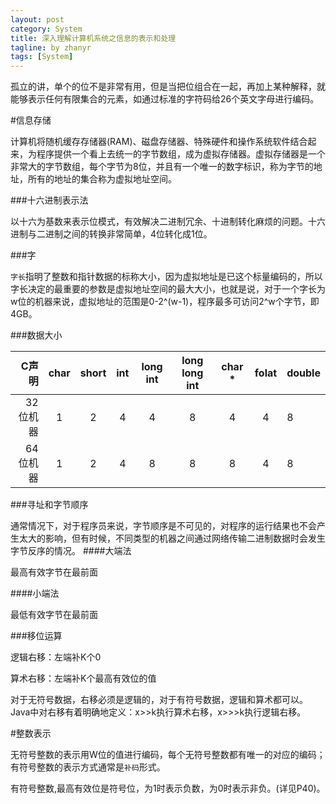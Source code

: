 ```yaml
---
layout: post
category: System
title: 深入理解计算机系统之信息的表示和处理
tagline: by zhanyr
tags: [System]
---
```

孤立的讲，单个的位不是非常有用，但是当把位组合在一起，再加上某种解释，就能够表示任何有限集合的元素，如通过标准的字符码给26个英文字母进行编码。

<!--more-->

#信息存储

计算机将随机缓存存储器(RAM)、磁盘存储器、特殊硬件和操作系统软件结合起来，为程序提供一个看上去统一的字节数组，成为虚拟存储器。虚拟存储器是一个非常大的字节数组，每个字节为8位，并且有一个唯一的数字标识，称为字节的地址，所有的地址的集合称为虚拟地址空间。

###十六进制表示法

以十六为基数来表示位模式，有效解决二进制冗余、十进制转化麻烦的问题。十六进制与二进制之间的转换非常简单，4位转化成1位。

###字

`字长`指明了整数和指针数据的标称大小，因为虚拟地址是已这个标量编码的，所以字长决定的最重要的参数是虚拟地址空间的最大大小，也就是说，对于一个字长为w位的机器来说，虚拟地址的范围是0-2^(w-1)，程序最多可访问2^w个字节，即4GB。

###数据大小


C声明| char | short | int | long int | long long int | char * | folat | double
----:|:----:|:------:|:---:|:-------:|:-------------:|:-------:|:----:|:----
32位机器|1|2|4|4|8|4|4|8
64位机器|1|2|4|8|8|8|4|8

###寻址和字节顺序

通常情况下，对于程序员来说，字节顺序是不可见的，对程序的运行结果也不会产生太大的影响，但有时候，不同类型的机器之间通过网络传输二进制数据时会发生字节反序的情况。
####大端法

最高有效字节在最前面

####小端法

最低有效字节在最前面

###移位运算

逻辑右移：左端补K个0

算术右移：左端补K个最高有效位的值

对于无符号数据，右移必须是逻辑的，对于有符号数据，逻辑和算术都可以。Java中对右移有着明确地定义：x>>k执行算术右移，x>>>k执行逻辑右移。

#整数表示

无符号整数的表示用W位的值进行编码，每个无符号整数都有唯一的对应的编码；有符号整数的表示方式通常是`补码`形式。

有符号整数,最高有效位是符号位，为1时表示负数，为0时表示非负。(详见P40)。